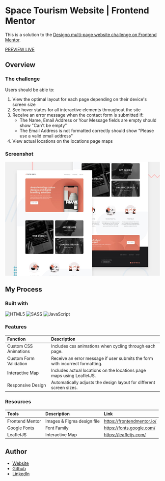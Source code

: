 # Space Tourism Website | Frontend Mentor

This is a solution to the [Designo multi-page website challenge on Frontend Mentor](https://www.frontendmentor.io/challenges/designo-multipage-website-G48K6rfUT).

[PREVIEW LIVE](https://engrjvramos.github.io/designo-multi-page-website/)

## Overview

### The challenge

Users should be able to:

1. View the optimal layout for each page depending on their device's screen size
2. See hover states for all interactive elements throughout the site
3. Receive an error message when the contact form is submitted if:
   - The Name, Email Address or Your Message fields are empty should show "Can't be empty"
   - The Email Address is not formatted correctly should show "Please use a valid email address"
4. View actual locations on the locations page maps

### Screenshot

![](./preview.jpg)

## My Process

### Built with

![HTML5](https://img.shields.io/badge/html5-%23E34F26.svg?style=for-the-badge&logo=html5&logoColor=white) ![SASS](https://img.shields.io/badge/SASS-hotpink.svg?style=for-the-badge&logo=SASS&logoColor=white) ![JavaScript](https://img.shields.io/badge/javascript-%23323330.svg?style=for-the-badge&logo=javascript&logoColor=%23F7DF1E)

### Features

| Function               | Description                                                                  |
| :--------------------- | :--------------------------------------------------------------------------- |
| Custom CSS Animations  | Includes css animations when cycling through each page.                      |
| Custom Form Validation | Receive an error message if user submits the form with incorrect formatting. |
| Interactive Map        | Includes actual locations on the locations page maps using LeafletJS.        |
| Responsive Design      | Automatically adjusts the design layout for different screen sizes.          |

### Resources

| Tools           | Description                | Link                       |
| :-------------- | :------------------------- | :------------------------- |
| Frontend Mentor | Images & Figma design file | https://frontendmentor.io/ |
| Google Fonts    | Font Family                | https://fonts.google.com/  |
| LeafletJS       | Interactive Map            | https://leafletjs.com/     |

## Author

- [Website](https://engrjvramos.github.io/personal-website-v1)
- [Github](https://github.com/engrjvramos)
- [LinkedIn](https://www.linkedin.com/in/jose-roberto-ramos-7702b1131/)
